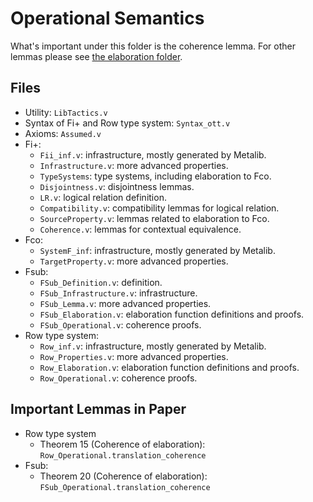 # Operational Semantics

What's important under this folder is the coherence lemma. For other lemmas please see [the elaboration folder](../elaborations/).

## Files

- Utility: `LibTactics.v`
- Syntax of Fi+ and Row type system: `Syntax_ott.v`
- Axioms: `Assumed.v`
- Fi+: 
    + `Fii_inf.v`: infrastructure, mostly generated by Metalib.
    + `Infrastructure.v`: more advanced properties. 
    + `TypeSystems`: type systems, including elaboration to Fco.
    + `Disjointness.v`: disjointness lemmas.
    + `LR.v`: logical relation definition.
    + `Compatibility.v`: compatibility lemmas for logical relation.
    + `SourceProperty.v`: lemmas related to elaboration to Fco.
    + `Coherence.v`: lemmas for contextual equivalence.
- Fco:
    + `SystemF_inf`: infrastructure, mostly generated by Metalib.
    + `TargetProperty.v`: more advanced properties.
- Fsub:
    + `FSub_Definition.v`: definition.
    + `FSub_Infrastructure.v`: infrastructure.
    + `FSub_Lemma.v`: more advanced properties.
    + `FSub_Elaboration.v`: elaboration function definitions and proofs.
    + `FSub_Operational.v`: coherence proofs.
- Row type system:
    + `Row_inf.v`: infrastructure, mostly generated by Metalib.
    + `Row_Properties.v`: more advanced properties.
    + `Row_Elaboration.v`: elaboration function definitions and proofs.
    + `Row_Operational.v`: coherence proofs.

## Important Lemmas in Paper

- Row type system
    + Theorem 15 (Coherence of elaboration): `Row_Operational.translation_coherence`
- Fsub:
    + Theorem 20 (Coherence of elaboration): `FSub_Operational.translation_coherence`
